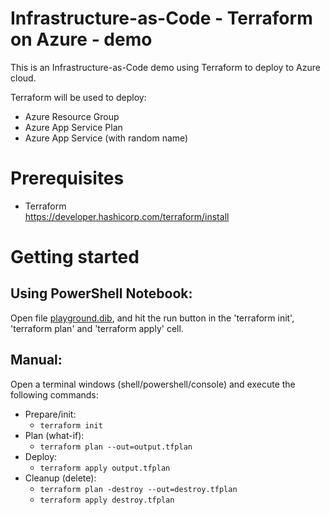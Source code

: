 # Infrastructure-as-Code - Terraform on Azure - demo

This is an Infrastructure-as-Code demo using Terraform to deploy to Azure cloud.

Terraform will be used to deploy:

- Azure Resource Group
- Azure App Service Plan
- Azure App Service (with random name)

# Prerequisites

- Terraform  
  https://developer.hashicorp.com/terraform/install  

# Getting started

## Using PowerShell Notebook:

Open file [playground.dib](playground.dib), and hit the run button in the 'terraform init', 'terraform plan' and 'terraform apply' cell.

## Manual:

Open a terminal windows (shell/powershell/console) and execute the following commands:

- Prepare/init:
  - `terraform init`
- Plan (what-if):
  - `terraform plan --out=output.tfplan`
- Deploy:
  - `terraform apply output.tfplan`
- Cleanup (delete):
  - `terraform plan -destroy --out=destroy.tfplan`
  - `terraform apply destroy.tfplan`
